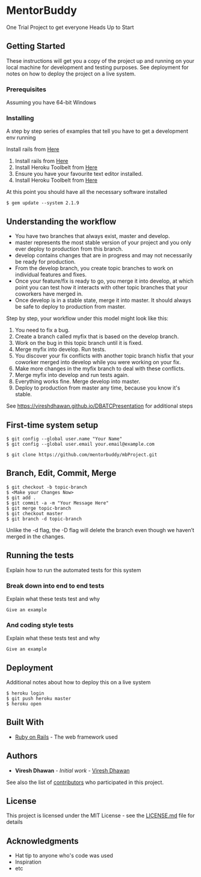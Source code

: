 # MentorBuddy

One Trial Project to get everyone Heads Up to Start

## Getting Started

These instructions will get you a copy of the project up and running on your local machine for development and testing purposes. See deployment for notes on how to deploy the project on a live system.

### Prerequisites

Assuming you have 64-bit Windows

### Installing

A step by step series of examples that tell you have to get a development env running

Install rails from [Here](https://s3.amazonaws.com/railsinstaller/Windows/railsinstaller-3.2.0.exe)

1. Install rails from [Here](https://s3.amazonaws.com/railsinstaller/Windows/railsinstaller-3.2.0.exe)
2. Install Heroku Toolbelt from [Here](https://cli-assets.heroku.com/branches/stable/heroku-windows-amd64.exe)
3. Ensure you have your favourite text editor installed.
4. Install Heroku Toolbelt from [Here](https://nodejs.org)

At this point you should have all the necessary software installed
```
$ gem update --system 2.1.9
```

## Understanding the workflow

* You have two branches that always exist, master and develop.
* master represents the most stable version of your project and you only ever deploy to production from this branch.
* develop contains changes that are in progress and may not necessarily be ready for production.
* From the develop branch, you create topic branches to work on individual features and fixes.
* Once your feature/fix is ready to go, you merge it into develop, at which point you can test how it interacts with other topic branches that your coworkers have merged in.
* Once develop is in a stable state, merge it into master. It should always be safe to deploy to production from master.

Step by step, your workflow under this model might look like this:

1. You need to fix a bug.
2. Create a branch called myfix that is based on the develop branch.
3. Work on the bug in this topic branch until it is fixed.
4. Merge myfix into develop. Run tests.
5. You discover your fix conflicts with another topic branch hisfix that your coworker merged into develop while you were working on your fix.
6. Make more changes in the myfix branch to deal with these conflicts.
7. Merge myfix into develop and run tests again.
8. Everything works fine. Merge develop into master.
9. Deploy to production from master any time, because you know it's stable.

See https://vireshdhawan.github.io/DBATCPresentation for additional steps

## First-time system setup

```
$ git config --global user.name "Your Name"
$ git config --global user.email your.email@example.com
```
```
$ git clone https://github.com/mentorbuddy/mbProject.git
```
## Branch, Edit, Commit, Merge
```
$ git checkout -b topic-branch
$ <Make your Changes Now>
$ git add .
$ git commit -a -m "Your Message Here"
$ git merge topic-branch
$ git checkout master
$ git branch -d topic-branch
```
Unlike the -d flag, the -D flag will delete the branch even though we haven’t merged in the changes.

## Running the tests

Explain how to run the automated tests for this system

### Break down into end to end tests

Explain what these tests test and why

```
Give an example
```

### And coding style tests

Explain what these tests test and why

```
Give an example
```

## Deployment

Additional notes about how to deploy this on a live system

```
$ heroku login
$ git push heroku master
$ heroku open
```

## Built With

* [Ruby on Rails](http://rubyonrails.org/) - The web framework used

## Authors

* **Viresh Dhawan** - *Initial work* - [Viresh Dhawan](https://github.com/VireshDhawan)

See also the list of [contributors](https://github.com/mentorbuddy/contributors) who participated in this project.

## License

This project is licensed under the MIT License - see the [LICENSE.md](LICENSE.md) file for details

## Acknowledgments

* Hat tip to anyone who's code was used
* Inspiration
* etc
